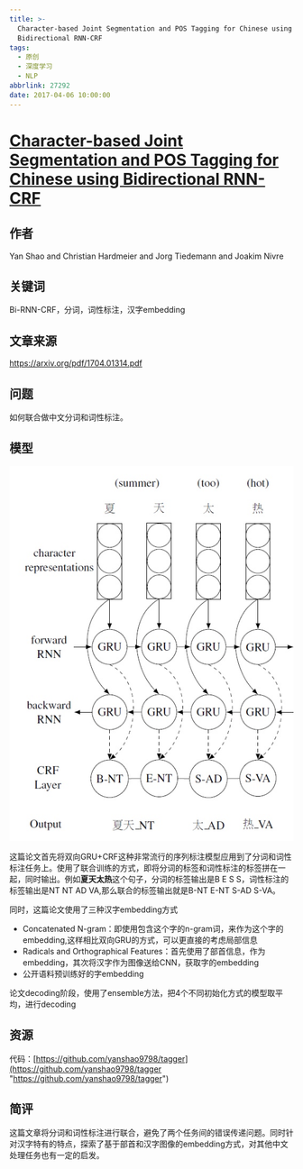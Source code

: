 ```yaml
---
title: >-
  Character-based Joint Segmentation and POS Tagging for Chinese using
  Bidirectional RNN-CRF
tags:
  - 原创
  - 深度学习
  - NLP
abbrlink: 27292
date: 2017-04-06 10:00:00
---
```

# [Character-based Joint Segmentation and POS Tagging for Chinese using Bidirectional RNN-CRF](https://arxiv.org/pdf/1704.01314.pdf)
## 作者
Yan Shao and Christian Hardmeier and Jorg Tiedemann  and Joakim Nivre

## 关键词
Bi-RNN-CRF，分词，词性标注，汉字embedding<!-- more -->
## 文章来源
https://arxiv.org/pdf/1704.01314.pdf
## 问题
如何联合做中文分词和词性标注。
## 模型
![](/images/15515449304888.jpg)

这篇论文首先将双向GRU+CRF这种非常流行的序列标注模型应用到了分词和词性标注任务上。使用了联合训练的方式，即将分词的标签和词性标注的标签拼在一起，同时输出。例如**夏天太热**这个句子，分词的标签输出是B E S S，词性标注的标签输出是NT NT AD VA,那么联合的标签输出就是B-NT E-NT S-AD S-VA。

同时，这篇论文使用了三种汉字embedding方式
- Concatenated N-gram：即使用包含这个字的n-gram词，来作为这个字的embedding,这样相比双向GRU的方式，可以更直接的考虑局部信息
- Radicals and Orthographical Features：首先使用了部首信息，作为embedding，其次将汉字作为图像送给CNN，获取字的embedding
- 公开语料预训练好的字embedding

论文decoding阶段，使用了ensemble方法，把4个不同初始化方式的模型取平均，进行decoding

## 资源
代码：[https://github.com/yanshao9798/tagger](https://github.com/yanshao9798/tagger "https://github.com/yanshao9798/tagger")
## 简评
这篇文章将分词和词性标注进行联合，避免了两个任务间的错误传递问题。同时针对汉字特有的特点，探索了基于部首和汉字图像的embedding方式，对其他中文处理任务也有一定的启发。



